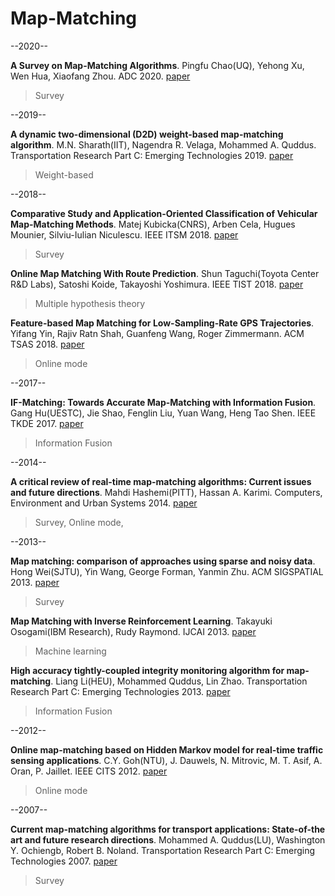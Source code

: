 # Map-Matching

--2020--

**A Survey on Map-Matching Algorithms**. Pingfu Chao(UQ), Yehong Xu, Wen Hua, Xiaofang Zhou. ADC 2020. [paper](https://arxiv.org/abs/1910.13065) 

> Survey

--2019--

**A dynamic two-dimensional (D2D) weight-based map-matching algorithm**. M.N. Sharath(IIT), Nagendra R. Velaga, Mohammed A. Quddus. Transportation Research Part C: Emerging Technologies 2019. [paper](https://www.sciencedirect.com/science/article/pii/S0968090X18309525)

> Weight-based

--2018--

**Comparative Study and Application-Oriented Classification of Vehicular Map-Matching Methods**. Matej Kubicka(CNRS), Arben Cela, Hugues Mounier, Silviu-Iulian Niculescu. IEEE ITSM 2018. [paper](https://ieeexplore.ieee.org/document/8344804)

> Survey

**Online Map Matching With Route Prediction**. Shun Taguchi(Toyota Center R&D Labs), Satoshi Koide, Takayoshi Yoshimura. IEEE TIST 2018. [paper](https://ieeexplore.ieee.org/document/8319924)

> Multiple hypothesis theory

**Feature-based Map Matching for Low-Sampling-Rate GPS Trajectories**. Yifang Yin, Rajiv Ratn Shah, Guanfeng Wang, Roger Zimmermann. ACM TSAS 2018. [paper](https://dl.acm.org/doi/10.1145/3223049)

> Online mode

--2017--

**IF-Matching: Towards Accurate Map-Matching with Information Fusion**. Gang Hu(UESTC), Jie Shao, Fenglin Liu, Yuan Wang, Heng Tao Shen. IEEE TKDE 2017. [paper](https://ieeexplore.ieee.org/document/7590096)

> Information Fusion

--2014--

**A critical review of real-time map-matching algorithms: Current issues and future directions**. Mahdi Hashemi(PITT), Hassan A. Karimi.  Computers, Environment and Urban
Systems 2014. [paper](https://www.sciencedirect.com/science/article/pii/S0198971514000908)

> Survey, Online mode,

--2013--

**Map matching: comparison of approaches using sparse and noisy data**. Hong Wei(SJTU), Yin Wang, George Forman, Yanmin Zhu. ACM SIGSPATIAL 2013. [paper](https://dl.acm.org/doi/10.1145/2525314.2525456)

> Survey

**Map Matching with Inverse Reinforcement Learning**. Takayuki Osogami(IBM Research), Rudy Raymond. IJCAI 2013. [paper](https://dl.acm.org/doi/10.5555/2540128.2540495)

> Machine learning

**High accuracy tightly-coupled integrity monitoring algorithm for map-matching**. Liang Li(HEU), Mohammed Quddus, Lin Zhao. Transportation Research Part C: Emerging Technologies 2013. [paper](https://www.sciencedirect.com/science/article/abs/pii/S0968090X13001629)

> Information Fusion

--2012--

**Online map-matching based on Hidden Markov model for real-time traffic sensing applications**. C.Y. Goh(NTU), J. Dauwels, N. Mitrovic, M. T. Asif, A. Oran, P. Jaillet. IEEE CITS 2012. [paper](https://ieeexplore.ieee.org/document/6338627)

> Online mode

--2007--

**Current map-matching algorithms for transport applications: State-of-the art and future research directions**. Mohammed A. Quddus(LU), Washington Y. Ochiengb, Robert B. Noland. Transportation Research Part C: Emerging Technologies 2007. [paper](https://www.sciencedirect.com/science/article/abs/pii/S0968090X07000265)

> Survey